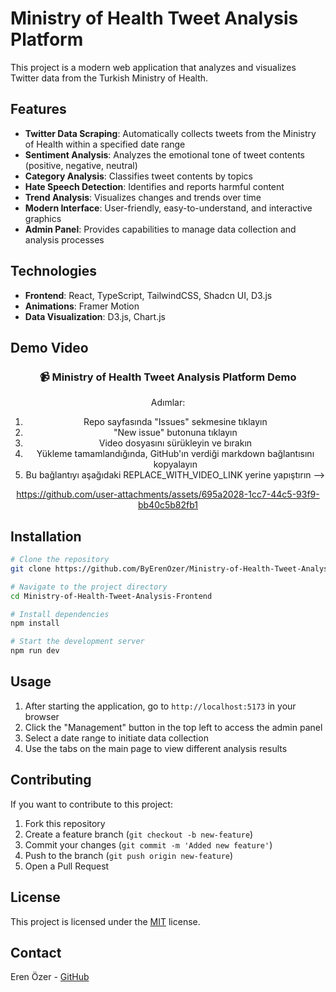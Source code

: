 # Ministry of Health Tweet Analysis Platform

This project is a modern web application that analyzes and visualizes Twitter data from the Turkish Ministry of Health.

## Features

- **Twitter Data Scraping**: Automatically collects tweets from the Ministry of Health within a specified date range
- **Sentiment Analysis**: Analyzes the emotional tone of tweet contents (positive, negative, neutral)
- **Category Analysis**: Classifies tweet contents by topics
- **Hate Speech Detection**: Identifies and reports harmful content
- **Trend Analysis**: Visualizes changes and trends over time
- **Modern Interface**: User-friendly, easy-to-understand, and interactive graphics
- **Admin Panel**: Provides capabilities to manage data collection and analysis processes

## Technologies

- **Frontend**: React, TypeScript, TailwindCSS, Shadcn UI, D3.js
- **Animations**: Framer Motion
- **Data Visualization**: D3.js, Chart.js

## Demo Video

<div align="center">
  <h3>📹 Ministry of Health Tweet Analysis Platform Demo</h3>
  
  Adımlar:
  1. Repo sayfasında "Issues" sekmesine tıklayın
  2. "New issue" butonuna tıklayın
  3. Video dosyasını sürükleyin ve bırakın
  4. Yükleme tamamlandığında, GitHub'ın verdiği markdown bağlantısını kopyalayın
  5. Bu bağlantıyı aşağıdaki REPLACE_WITH_VIDEO_LINK yerine yapıştırın
  -->
  
  https://github.com/user-attachments/assets/695a2028-1cc7-44c5-93f9-bb40c5b82fb1
</div>

## Installation

```bash
# Clone the repository
git clone https://github.com/ByErenOzer/Ministry-of-Health-Tweet-Analysis-Frontend.git

# Navigate to the project directory
cd Ministry-of-Health-Tweet-Analysis-Frontend

# Install dependencies
npm install

# Start the development server
npm run dev
```

## Usage

1. After starting the application, go to `http://localhost:5173` in your browser
2. Click the "Management" button in the top left to access the admin panel
3. Select a date range to initiate data collection
4. Use the tabs on the main page to view different analysis results

## Contributing

If you want to contribute to this project:

1. Fork this repository
2. Create a feature branch (`git checkout -b new-feature`)
3. Commit your changes (`git commit -m 'Added new feature'`)
4. Push to the branch (`git push origin new-feature`)
5. Open a Pull Request

## License

This project is licensed under the [MIT](LICENSE) license.

## Contact

Eren Özer - [GitHub](https://github.com/ByErenOzer)
